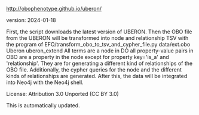 http://obophenotype.github.io/uberon/

version: 2024-01-18

First, the script downloads the latest version of UBERON.
Then the OBO file from the UBERON will be transformed into node and relationship TSV with the program of EFO/transform_obo_to_tsv_and_cypher_file.py data/ext.obo Uberon uberon_extend
All terms are a node in DO all property-value pairs in OBO are a property in the node except for property key='is_a' and 'relationship'. They are for generating a different kind of relationships of the OBO file.
Additionally, the cypher queries for the node and the different kinds of relationships are generated. After this, the data will be integrated into Neo4j with the Neo4j shell.

License: Attribution 3.0 Unported (CC BY 3.0)

This is automatically updated.